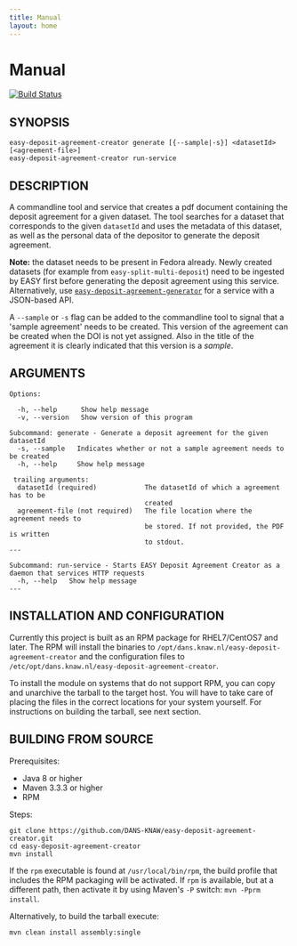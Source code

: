```yaml
---
title: Manual
layout: home
---
```


Manual
======
[![Build Status](https://travis-ci.org/DANS-KNAW/easy-deposit-agreement-creator.png?branch=master)](https://travis-ci.org/DANS-KNAW/easy-deposit-agreement-creator)

SYNOPSIS
--------

    easy-deposit-agreement-creator generate [{--sample|-s}] <datasetId> [<agreement-file>]
    easy-deposit-agreement-creator run-service


DESCRIPTION
-----------

A commandline tool and service that creates a pdf document containing the deposit agreement for a given dataset. The tool searches for a dataset that corresponds 
to the given `datasetId` and uses the metadata of this dataset, as well as the personal data of the depositor to generate the deposit agreement.

**Note:** the dataset needs to be present in Fedora already. Newly created datasets (for example from `easy-split-multi-deposit`) need to be ingested 
by EASY first before generating the deposit agreement using this service. Alternatively, use [`easy-deposit-agreement-generator`] for a service with a JSON-based API.

[`easy-deposit-agreement-generator`]: https://dans-knaw.github.io/easy-deposit-agreement-generator/

A `--sample` or `-s` flag can be added to the commandline tool to signal that a 'sample agreement' needs to be created. This version of the agreement
can be created when the DOI is not yet assigned. Also in the title of the agreement it is clearly indicated that this version is a *sample*.

ARGUMENTS
---------

    Options:
    
      -h, --help      Show help message
      -v, --version   Show version of this program
    
    Subcommand: generate - Generate a deposit agreement for the given datasetId
      -s, --sample   Indicates whether or not a sample agreement needs to be created
      -h, --help     Show help message
    
     trailing arguments:
      datasetId (required)            The datasetId of which a agreement has to be
                                      created
      agreement-file (not required)   The file location where the agreement needs to
                                      be stored. If not provided, the PDF is written
                                      to stdout.
    ---
    
    Subcommand: run-service - Starts EASY Deposit Agreement Creator as a daemon that services HTTP requests
      -h, --help   Show help message
    ---


INSTALLATION AND CONFIGURATION
------------------------------

Currently this project is built as an RPM package for RHEL7/CentOS7 and later. The RPM will install the binaries to
`/opt/dans.knaw.nl/easy-deposit-agreement-creator` and the configuration files to `/etc/opt/dans.knaw.nl/easy-deposit-agreement-creator`. 

To install the module on systems that do not support RPM, you can copy and unarchive the tarball to the target host.
You will have to take care of placing the files in the correct locations for your system yourself. For instructions
on building the tarball, see next section.


BUILDING FROM SOURCE
--------------------

Prerequisites:

* Java 8 or higher
* Maven 3.3.3 or higher
* RPM

Steps:

    git clone https://github.com/DANS-KNAW/easy-deposit-agreement-creator.git
    cd easy-deposit-agreement-creator
    mvn install

If the `rpm` executable is found at `/usr/local/bin/rpm`, the build profile that includes the RPM 
packaging will be activated. If `rpm` is available, but at a different path, then activate it by using
Maven's `-P` switch: `mvn -Pprm install`.

Alternatively, to build the tarball execute:

    mvn clean install assembly:single
